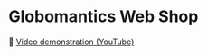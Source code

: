 # Globomantics Web Shop
🎥 [Video demonstration (YouTube)](https://www.youtube.com/watch?v=wP2gMj9zcFk)

